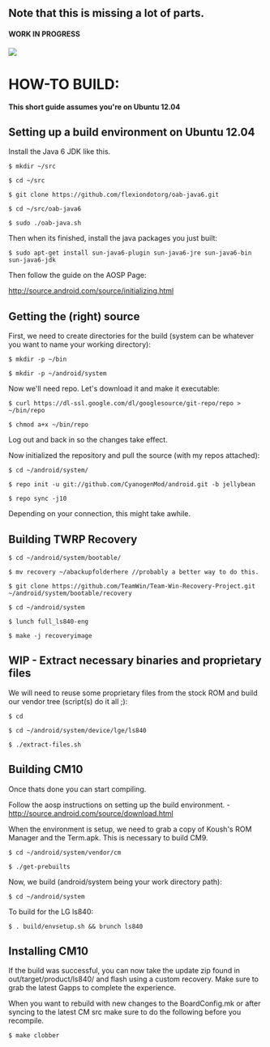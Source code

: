 ## Note that this is missing a lot of parts.

#### WORK IN PROGRESS #####

<a href='http://jenkins.gitmanagement.tk/job/Something%20no%20one%20wants%20to%20do./'><img src='http://jenkins.gitmanagement.tk/job/Something%20no%20one%20wants%20to%20do./badge/icon'></a>

HOW-TO BUILD:
=============
 
**This short guide assumes you're on Ubuntu 12.04**

Setting up a build environment on Ubuntu 12.04
-----------------------------------------------
Install the Java 6 JDK like this.

    $ mkdir ~/src

    $ cd ~/src

    $ git clone https://github.com/flexiondotorg/oab-java6.git

    $ cd ~/src/oab-java6

    $ sudo ./oab-java.sh

Then when its finished, install the java packages you just built:

    $ sudo apt-get install sun-java6-plugin sun-java6-jre sun-java6-bin sun-java6-jdk

Then follow the guide on the AOSP Page:

http://source.android.com/source/initializing.html


Getting the (right) source
--------------------------

First, we need to create directories for the build (system can be whatever you want to name your working directory):

    $ mkdir -p ~/bin

    $ mkdir -p ~/android/system

Now we'll need repo. Let's download it and make it executable:

    $ curl https://dl-ssl.google.com/dl/googlesource/git-repo/repo > ~/bin/repo

    $ chmod a+x ~/bin/repo

Log out and back in so the changes take effect.

Now initialized the repository and pull the source (with my repos attached):

    $ cd ~/android/system/
    
    $ repo init -u git://github.com/CyanogenMod/android.git -b jellybean
    
    $ repo sync -j10

Depending on your connection, this might take awhile.

Building TWRP Recovery
----------------------
    $ cd ~/android/system/bootable/

    $ mv recovery ~/abackupfolderhere //probably a better way to do this.

    $ git clone https://github.com/TeamWin/Team-Win-Recovery-Project.git ~/android/system/bootable/recovery

    $ cd ~/android/system

    $ lunch full_ls840-eng

    $ make -j recoveryimage

WIP - Extract necessary binaries and proprietary files 
------------------------------------------------

We will need to reuse some proprietary files from the stock ROM and build our vendor tree (script(s) do it all ;):

    $ cd
    
    $ cd ~/android/system/device/lge/ls840
    
    $ ./extract-files.sh

Building CM10
-------------
Once thats done you can start compiling.

Follow the aosp instructions on setting up the build environment. - http://source.android.com/source/download.html

When the environment is setup, we need to grab a copy of Koush's ROM Manager and the Term.apk. This is necessary to build CM9.

    $ cd ~/android/system/vendor/cm

    $ ./get-prebuilts

Now, we build (android/system being your work directory path):

    $ cd ~/android/system

To build for the LG ls840:
    
    $ . build/envsetup.sh && brunch ls840


Installing CM10
---------------
If the build was successful, you can now take the update zip found in out/target/product/ls840/ and flash using a custom recovery. Make sure to grab the latest Gapps to complete the experience.

When you want to rebuild with new changes to the BoardConfig.mk or after syncing to the latest CM src make sure to do the following before you recompile.

    $ make clobber


